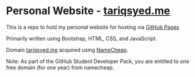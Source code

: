 # Personal Website - [tariqsyed.me](https://www.tariqsyed.me)
This is a repo to hold my personal website for hosting via [GitHub Pages](https://www.pages.github.com)

Primarily written using Bootstrap, HTML, CSS, and JavaScript.

Domain [tariqsyed.me](https://tariqsyed.me) acquired using [NameCheap](https://www.namecheap.com).

Note: As part of the GitHub Student Developer Pack, you are entitled to one free domain (for one year) from namecheap.

